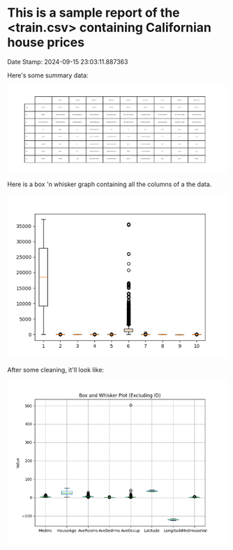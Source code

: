 
# This is a sample report of the <train.csv> containing Californian house prices
Date Stamp: 2024-09-15 23:03:11.887363

Here's some summary data:

![Summary Data](./fig/summary.png)

Here is a box 'n whisker graph containing all the columns of a the data.

![Box Plot 1](./fig/sample.png)


After some cleaning, it'll look like: 

![Box Plot 2](./fig/sample2.png)

